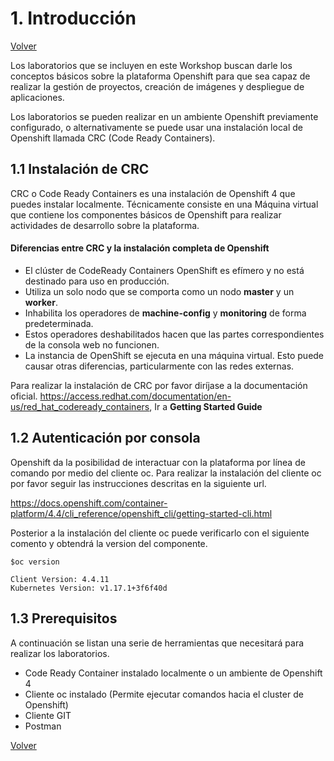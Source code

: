 # 1. Introducción

[Volver](../README.md)


Los laboratorios que se incluyen en este Workshop buscan darle los conceptos básicos sobre la plataforma Openshift para que sea capaz de realizar la gestión de proyectos, creación de imágenes y despliegue de aplicaciones.

Los laboratorios se pueden realizar en un ambiente Openshift previamente configurado, o alternativamente se puede usar una instalación local de Openshift llamada CRC (Code Ready Containers).

## 1.1 Instalación de CRC

CRC o Code Ready Containers es una instalación de Openshift 4 que puedes instalar localmente. Técnicamente consiste en una Máquina virtual que contiene los componentes básicos de Openshift para realizar actividades de desarrollo sobre la plataforma.

#### Diferencias entre CRC y la instalación completa de Openshift


* El clúster de CodeReady Containers OpenShift es efímero y no está destinado para uso en producción.
* Utiliza un solo nodo que se comporta como un nodo **master** y un **worker**.
* Inhabilita los operadores de **machine-config** y **monitoring** de forma predeterminada.
* Estos operadores deshabilitados hacen que las partes correspondientes de la consola web no funcionen.
* La instancia de OpenShift se ejecuta en una máquina virtual. Esto puede causar otras diferencias, particularmente con las redes externas.


Para realizar la instalación de CRC por favor diríjase a la documentación oficial.
https://access.redhat.com/documentation/en-us/red_hat_codeready_containers, Ir a **Getting Started Guide**


## 1.2 Autenticación por consola
Openshift da la posibilidad de interactuar con la plataforma por línea de comando por medio del cliente oc. Para realizar la instalación del cliente oc por favor seguir las instrucciones descritas en la siguiente url.

https://docs.openshift.com/container-platform/4.4/cli_reference/openshift_cli/getting-started-cli.html

Posterior a la instalación del cliente oc puede verificarlo con el siguiente comento y obtendrá la version del componente.

```shell script
$oc version

Client Version: 4.4.11
Kubernetes Version: v1.17.1+3f6f40d
```

## 1.3 Prerequisitos

A continuación se listan una serie de herramientas que necesitará para realizar los laboratorios.

* Code Ready Container instalado localmente o un ambiente de Openshift 4
* Cliente oc instalado (Permite ejecutar comandos hacia el cluster de Openshift)
* Cliente GIT 
* Postman


[Volver](../README.md)





